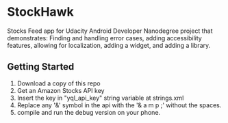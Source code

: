 # StockHawk
Stocks Feed app for Udacity Android Developer Nanodegree project that demonstrates:
Finding and handling error cases, adding accessibility features, allowing for localization, adding a widget, and adding a library.

## Getting Started
1. Download a copy of this repo
2. Get an Amazon Stocks API key
3. Insert the key in "yql_api_key" string variable at strings.xml
3. Replace any '&' symbol in the api with the '& a m p ;' without the spaces.
4. compile and run the debug version on your phone.
